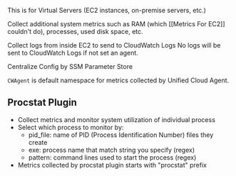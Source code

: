 This is for Virtual Servers (EC2 instances, on-premise servers, etc.)

Collect additional system metrics such as RAM (which [[Metrics For EC2]] couldn't do), processes, used disk space, etc.

Collect logs from inside EC2 to send to CloudWatch Logs
	No logs will be sent to CloudWatch Logs if not set an agent.

Centralize Config by SSM Parameter Store

`CWAgent` is default namespace for metrics collected by Unified Cloud Agent.

## Procstat Plugin

- Collect metrics and monitor system utilization of individual process
- Select which process to monitor by:
	- pid_file: name of PID (Process Identification Number) files they create
	- exe: process name that match string you specify (regex)
	- pattern: command lines used to start the process (regex)
- Metrics collected by procstat plugin starts with "procstat" prefix